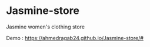 # Jasmine-store
Jasmine women's clothing store

Demo : https://ahmedragab24.github.io/Jasmine-store/#
